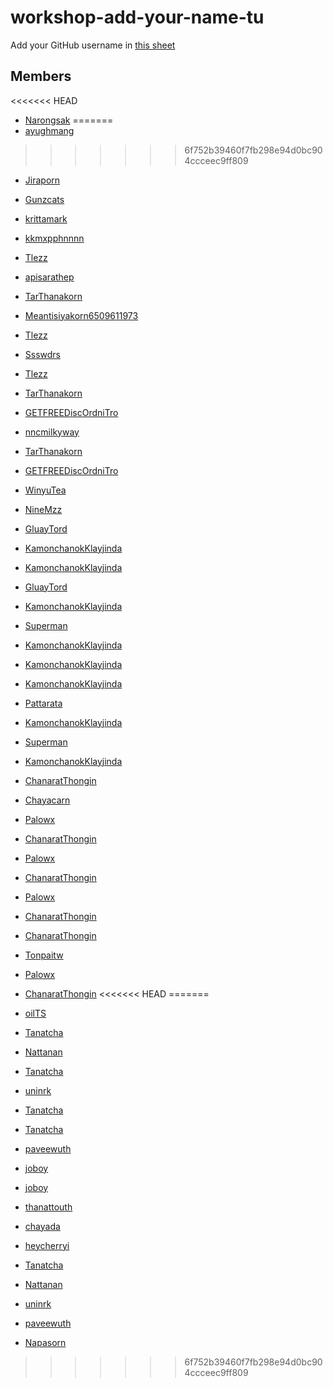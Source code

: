 # workshop-add-your-name-tu

Add your GitHub username in [this sheet](https://docs.google.com/spreadsheets/d/1iTezACN2ka--zkFGySf-LzqwAlJjcsjDpvpHEkKJ8dg/edit#gid=0)

## Members
<<<<<<< HEAD
- [Narongsak](https://github.com/Kankluay)
=======
- [ayughmang](https://github.com/ayuthmang)
>>>>>>> 6f752b39460f7fb298e94d0bc904ccceec9ff809
- [Jiraporn](https://github.com/Jiraporn-Jaiyasuk)
- [Gunzcats](https://github.com/Gunzcats)
- [krittamark](https://github.com/krittamark)
- [kkmxpphnnnn](https://github.com/kkmxpphnnnn)
- [Tlezz](https://github.com/Tlezz)
- [apisarathep](https://github.com/apisarathep)
- [TarThanakorn](https://github.com/TarThanakorn)
- [Meantisiyakorn6509611973](https://github.com/Meantisiyakorn6509611973)
- [Tlezz](https://github.com/Tlezz)
- [Ssswdrs](https://github.com/Ssswdrs)
- [Tlezz](https://github.com/Tlezz)
- [TarThanakorn](https://github.com/TarThanakorn)
- [GETFREEDiscOrdniTro](https://github.com/KittichotMonton)
- [nncmilkyway](https://github.com/nncmilkyway)
- [TarThanakorn](https://github.com/TarThanakorn)
- [GETFREEDiscOrdniTro](https://github.com/KittichotMonton)
- [WinyuTea](https://github.com/WinyuTea)
- [NineMzz](https://github.com/NineMzz)
- [GluayTord](https://github.com/GluayTord)
- [KamonchanokKlayjinda](https://github.com/KamonchanokKlayjinda)
- [KamonchanokKlayjinda](https://github.com/KamonchanokKlayjinda)
- [GluayTord](https://github.com/GluayTord)
- [KamonchanokKlayjinda](https://github.com/KamonchanokKlayjinda)
- [Superman](https://github.com/Meenable)
- [KamonchanokKlayjinda](https://github.com/KamonchanokKlayjinda)


- [KamonchanokKlayjinda](https://github.com/KamonchanokKlayjinda)



- [KamonchanokKlayjinda](https://github.com/KamonchanokKlayjinda)


- [Pattarata](https://github.com/PattarataThanaakkarasophon6509611940)
- [KamonchanokKlayjinda](https://github.com/KamonchanokKlayjinda)
- [Superman](https://github.com/Meenable)
- [KamonchanokKlayjinda](https://github.com/KamonchanokKlayjinda)

- [ChanaratThongin](https://github.com/ChanaratThongin)
- [Chayacarn](https://github.com/Chayacarn/my-math-library.git)
- [Palowx](https://github.com/Palowx)
- [ChanaratThongin](https://github.com/ChanaratThongin)


- [Palowx](https://github.com/Palowx)
- [ChanaratThongin](https://github.com/ChanaratThongin)
- [Palowx](https://github.com/Palowx)
- [ChanaratThongin](https://github.com/ChanaratThongin)
- [ChanaratThongin](https://github.com/ChanaratThongin)
- [Tonpaitw](https://github.com/Tonpaitw)
- [Palowx](https://github.com/Palowx)
- [ChanaratThongin](https://github.com/ChanaratThongin)
<<<<<<< HEAD
=======
- [oilTS](https://github.com/oilTS)

- [Tanatcha](https://github.com/Tanatcha1304)
- [Nattanan](https://github.com/Nattanan-Doangjinda)
- [Tanatcha](https://github.com/Tanatcha1304)
- [uninrk](https://github.com/uninrk)
- [Tanatcha](https://github.com/Tanatcha1304)
- [Tanatcha](https://github.co/Tanatcha1304)
- [paveewuth](https://github.com/paveewuth)
- [joboy](https://github.com/kanyaphak410)
- [joboy](https://github.com/kanyaphak410)
- [thanattouth](https://github.com/thanattouth)
- [chayada](https://github.com/chayada23)
- [heycherryi](https://github.com/heycherryi)
- [Tanatcha](https://github.com/Tanatcha1304)
- [Nattanan](https://github.com/Nattanan-Doangjinda)
- [uninrk](https://github.com/uninrk)
- [paveewuth](https://github.com/paveewuth)
- [Napasorn](https://github.com/napasorntil)
>>>>>>> 6f752b39460f7fb298e94d0bc904ccceec9ff809
